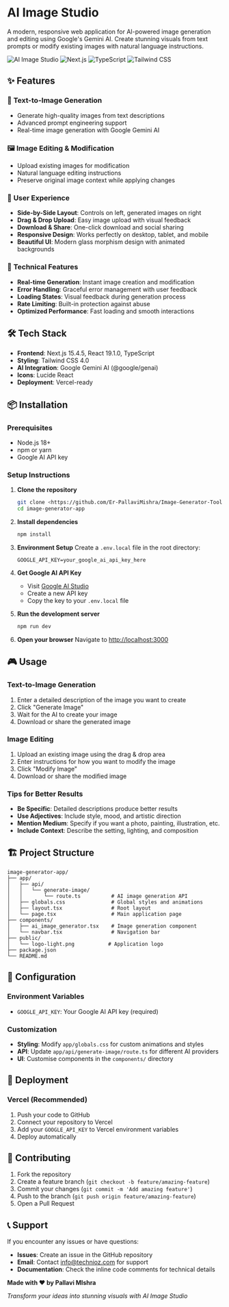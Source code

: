 # AI Image Studio

A modern, responsive web application for AI-powered image generation and editing using Google's Gemini AI. Create stunning visuals from text prompts or modify existing images with natural language instructions.

![AI Image Studio](https://img.shields.io/badge/AI-Powered-blue?style=for-the-badge&logo=google)
![Next.js](https://img.shields.io/badge/Next.js-15.4.5-black?style=for-the-badge&logo=next.js)
![TypeScript](https://img.shields.io/badge/TypeScript-5.0-blue?style=for-the-badge&logo=typescript)
![Tailwind CSS](https://img.shields.io/badge/Tailwind_CSS-4.0-38B2AC?style=for-the-badge&logo=tailwind-css)

## ✨ Features

### 🎨 **Text-to-Image Generation**
- Generate high-quality images from text descriptions
- Advanced prompt engineering support
- Real-time image generation with Google Gemini AI

### 🖼️ **Image Editing & Modification**
- Upload existing images for modification
- Natural language editing instructions
- Preserve original image context while applying changes

### 🎯 **User Experience**
- **Side-by-Side Layout**: Controls on left, generated images on right
- **Drag & Drop Upload**: Easy image upload with visual feedback
- **Download & Share**: One-click download and social sharing
- **Responsive Design**: Works perfectly on desktop, tablet, and mobile
- **Beautiful UI**: Modern glass morphism design with animated backgrounds

### 🚀 **Technical Features**
- **Real-time Generation**: Instant image creation and modification
- **Error Handling**: Graceful error management with user feedback
- **Loading States**: Visual feedback during generation process
- **Rate Limiting**: Built-in protection against abuse
- **Optimized Performance**: Fast loading and smooth interactions

## 🛠️ Tech Stack

- **Frontend**: Next.js 15.4.5, React 19.1.0, TypeScript
- **Styling**: Tailwind CSS 4.0
- **AI Integration**: Google Gemini AI (@google/genai)
- **Icons**: Lucide React
- **Deployment**: Vercel-ready

## 📦 Installation

### Prerequisites
- Node.js 18+ 
- npm or yarn
- Google AI API key

### Setup Instructions

1. **Clone the repository**
   ```bash
   git clone <https://github.com/Er-PallaviMishra/Image-Generator-Tool.git>
   cd image-generator-app
   ```

2. **Install dependencies**
   ```bash
   npm install
   ```

3. **Environment Setup**
   Create a `.env.local` file in the root directory:
   ```env
   GOOGLE_API_KEY=your_google_ai_api_key_here
   ```

4. **Get Google AI API Key**
   - Visit [Google AI Studio](https://aistudio.google.com/)
   - Create a new API key
   - Copy the key to your `.env.local` file

5. **Run the development server**
   ```bash
   npm run dev
   ```

6. **Open your browser**
   Navigate to [http://localhost:3000](http://localhost:3000)

## 🎮 Usage

### Text-to-Image Generation
1. Enter a detailed description of the image you want to create
2. Click "Generate Image"
3. Wait for the AI to create your image
4. Download or share the generated image

### Image Editing
1. Upload an existing image using the drag & drop area
2. Enter instructions for how you want to modify the image
3. Click "Modify Image"
4. Download or share the modified image

### Tips for Better Results
- **Be Specific**: Detailed descriptions produce better results
- **Use Adjectives**: Include style, mood, and artistic direction
- **Mention Medium**: Specify if you want a photo, painting, illustration, etc.
- **Include Context**: Describe the setting, lighting, and composition

## 🏗️ Project Structure

```
image-generator-app/
├── app/
│   ├── api/
│   │   └── generate-image/
│   │       └── route.ts          # AI image generation API
│   ├── globals.css               # Global styles and animations
│   ├── layout.tsx                # Root layout
│   └── page.tsx                  # Main application page
├── components/
│   ├── ai_image_generator.tsx    # Image generation component
│   └── navbar.tsx                # Navigation bar
├── public/
│   └── logo-light.png           # Application logo
├── package.json
└── README.md
```

## 🔧 Configuration

### Environment Variables
- `GOOGLE_API_KEY`: Your Google AI API key (required)

### Customization
- **Styling**: Modify `app/globals.css` for custom animations and styles
- **API**: Update `app/api/generate-image/route.ts` for different AI providers
- **UI**: Customise components in the `components/` directory

## 🚀 Deployment

### Vercel (Recommended)
1. Push your code to GitHub
2. Connect your repository to Vercel
3. Add your `GOOGLE_API_KEY` to Vercel environment variables
4. Deploy automatically

## 🤝 Contributing

1. Fork the repository
2. Create a feature branch (`git checkout -b feature/amazing-feature`)
3. Commit your changes (`git commit -m 'Add amazing feature'`)
4. Push to the branch (`git push origin feature/amazing-feature`)
5. Open a Pull Request

## 📞 Support

If you encounter any issues or have questions:

- **Issues**: Create an issue in the GitHub repository
- **Email**: Contact info@technioz.com for support
- **Documentation**: Check the inline code comments for technical details


**Made with ❤️ by Pallavi MIshra**

*Transform your ideas into stunning visuals with AI Image Studio*
